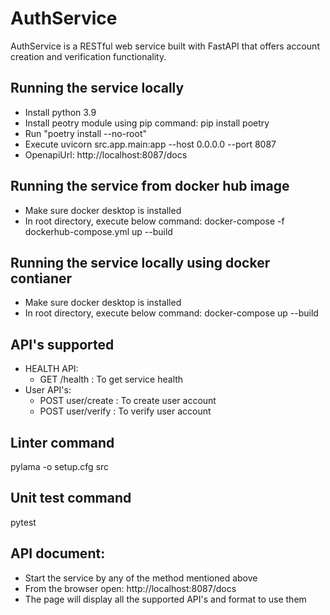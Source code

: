 # AuthService
AuthService is a RESTful web service built with FastAPI that offers account creation and verification functionality.

## Running the service locally
- Install python 3.9
- Install peotry module using pip command: pip install poetry
- Run "poetry install --no-root"
- Execute uvicorn src.app.main:app --host 0.0.0.0 --port 8087
- OpenapiUrl: http://localhost:8087/docs

## Running the service from docker hub image
 - Make sure docker desktop is installed
 - In root directory, execute below command:
      docker-compose -f dockerhub-compose.yml up --build

## Running the service locally using docker contianer
 - Make sure docker desktop is installed
 - In root directory, execute below command:
      docker-compose up --build

## API's supported
- HEALTH API:
  - GET /health : To get service health
- User API's:
  - POST user/create : To create user account
  - POST user/verify  : To verify user account


## Linter command
pylama -o setup.cfg src

## Unit test command
pytest

## API document:
 - Start the service by any of the method mentioned above
 - From the browser open: http://localhost:8087/docs
 - The page will display all the supported API's and format to use them

